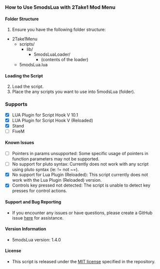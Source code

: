 ### How to Use 5modsLua with 2Take1 Mod Menu
#### Folder Structure
1. Ensure you have the following folder structure:
- 2Take1Menu
  - scripts/
      - lib/
        - 5modsLuaLoader/
          - (contents of the loader)
  - 5modsLua.lua
 
#### Loading the Script
2. Load the script.
3. Place the any scripts you want to use into 5modsLua (folder).

### Supports
- [x] LUA Plugin for Script Hook V 10.1
- [x] LUA Plugin for Script Hook V (Reloaded)
- [x] Stand
- [ ] FiveM

#### Known Issues
- [ ] Pointers in params unsupported: Some specific usage of pointers in function parameters may not be supported.
- [ ] No support for pluto syntax: Currently does not work with any script using pluto syntax (ie: != not ~=).
- [x] No support for Lua Plugin (Reloaded): This script currently does not work with the Lua Plugin (Reloaded) version.
- [x] Controls key pressed not detected: The script is unable to detect key presses for control actions.

#### Support and Bug Reporting
- If you encounter any issues or have questions, please create a GitHub issue [here](https://github.com/Rimmuru/Gta5-Mods-Lua-Loader/issues) for assistance.

#### Version Information
- 5modsLua version: 1.4.0

#### License
- This script is released under the [MIT license](https://github.com/Rimmuru/Gta5-Mods-Lua-Loader/tree/main?tab=MIT-1-ov-file) specified in the repository.

